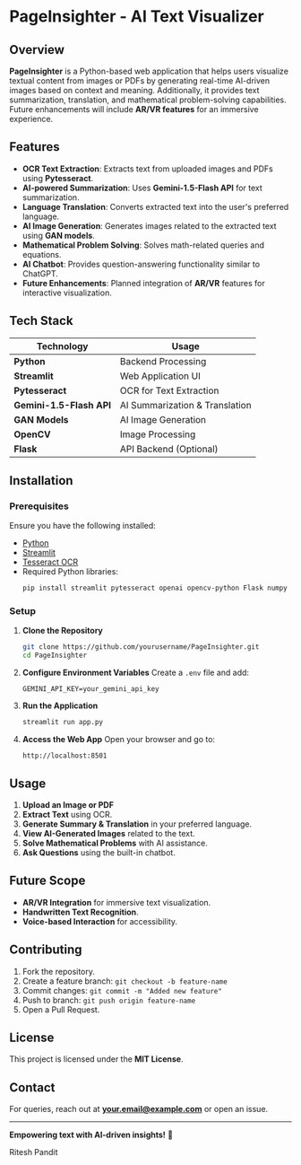 

# PageInsighter - AI Text Visualizer

## Overview

**PageInsighter** is a Python-based web application that helps users visualize textual content from images or PDFs by generating real-time AI-driven images based on context and meaning. Additionally, it provides text summarization, translation, and mathematical problem-solving capabilities. Future enhancements will include **AR/VR features** for an immersive experience.

## Features

- **OCR Text Extraction**: Extracts text from uploaded images and PDFs using **Pytesseract**.
- **AI-powered Summarization**: Uses **Gemini-1.5-Flash API** for text summarization.
- **Language Translation**: Converts extracted text into the user's preferred language.
- **AI Image Generation**: Generates images related to the extracted text using **GAN models**.
- **Mathematical Problem Solving**: Solves math-related queries and equations.
- **AI Chatbot**: Provides question-answering functionality similar to ChatGPT.
- **Future Enhancements**: Planned integration of **AR/VR** features for interactive visualization.

## Tech Stack

| Technology               | Usage                          |
| ------------------------ | ------------------------------ |
| **Python**               | Backend Processing             |
| **Streamlit**            | Web Application UI             |
| **Pytesseract**          | OCR for Text Extraction        |
| **Gemini-1.5-Flash API** | AI Summarization & Translation |
| **GAN Models**           | AI Image Generation            |
| **OpenCV**               | Image Processing               |
| **Flask**                | API Backend (Optional)         |

## Installation

### Prerequisites

Ensure you have the following installed:

- [Python](https://www.python.org/)
- [Streamlit](https://streamlit.io/)
- [Tesseract OCR](https://github.com/tesseract-ocr/tesseract)
- Required Python libraries:
  ```sh
  pip install streamlit pytesseract openai opencv-python Flask numpy requests
  ```

### Setup

1. **Clone the Repository**

   ```sh
   git clone https://github.com/yourusername/PageInsighter.git
   cd PageInsighter
   ```

2. **Configure Environment Variables**
   Create a `.env` file and add:

   ```env
   GEMINI_API_KEY=your_gemini_api_key
   ```

3. **Run the Application**

   ```sh
   streamlit run app.py
   ```

4. **Access the Web App**
   Open your browser and go to:

   ```
   http://localhost:8501
   ```

## Usage

1. **Upload an Image or PDF**
2. **Extract Text** using OCR.
3. **Generate Summary & Translation** in your preferred language.
4. **View AI-Generated Images** related to the text.
5. **Solve Mathematical Problems** with AI assistance.
6. **Ask Questions** using the built-in chatbot.

## Future Scope

- **AR/VR Integration** for immersive text visualization.
- **Handwritten Text Recognition**.
- **Voice-based Interaction** for accessibility.

## Contributing

1. Fork the repository.
2. Create a feature branch: `git checkout -b feature-name`
3. Commit changes: `git commit -m "Added new feature"`
4. Push to branch: `git push origin feature-name`
5. Open a Pull Request.

## License

This project is licensed under the **MIT License**.

## Contact

For queries, reach out at **[your.email@example.com](mailto\:your.email@example.com)** or open an issue.

---

**Empowering text with AI-driven insights!** 🚀

Ritesh Pandit
